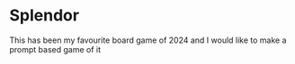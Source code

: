 # Splendor
This has been my favourite board game of 2024 and I would like to make a prompt based game of it
